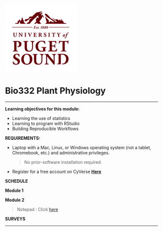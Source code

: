 ![](/img/UofPS_stacked_maroonRGB_PNG.png)

# **Bio332 Plant Physiology**

---


**Learning objectives for this module:**
+ Learning the use of statistics
+ Learning to program with RStudio 
+ Building Reproducible Workflows


**REQUIREMENTS:**
- Laptop with a Mac, Linux, or Windows operating system (not a tablet, Chromebook, etc.) and administrative privileges.
  > No prior-software installation required. 

- Register for a free account on CyVerse [**Here**](https://user.cyverse.org/workshops/30/overview)


**SCHEDULE**

**Module 1**



**Module 2**



> Notepad : Click [here](https://hackmd.io/nPo6cXDOSye5I0tOqeF3Jg#)

**SURVEYS**



---



